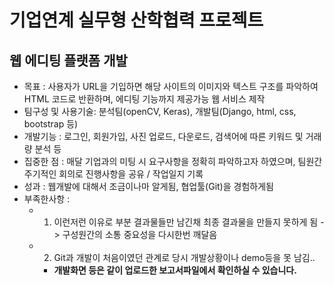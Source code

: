 # 기업연계 실무형 산학협력 프로젝트

## 웹 에디팅 플랫폼 개발  

- 목표 : 사용자가 URL을 기입하면 해당 사이트의 이미지와 텍스트 구조를 파악하여 HTML 코드로 반환하며, 에디팅 기능까지 제공가능 웹 서비스 제작
- 팀구성 및 사용기술: 분석팀(openCV, Keras), 개발팀(Django, html, css, bootstrap 등)
- 개발기능 : 로그인, 회원가입, 사진 업로드, 다운로드, 검색어에 따른 키워드  및 거래량 분석 등
- 집중한 점 : 매달 기업과의 미팅 시 요구사항을 정확히 파악하고자 하였으며, 팀원간 주기적인 회의로 진행사항을 공유 / 작업일지 기록
- 성과 : 웹개발에 대해서 조금이나마 알게됨, 협업툴(Git)을 경험하게됨
- 부족한사항 : 
  - 1. 이런저런 이유로 부분 결과물들만 남긴채 최종 결과물을 만들지 못하게 됨 -> 구성원간의 소통 중요성을 다시한번 깨달음
  - 2. Git과 개발이 처음이였던 관계로 당시 개발상황이나 demo등을 못 남김..
    - **개발화면 등은 같이 업로드한 보고서파일에서 확인하실 수 있습니다.**
